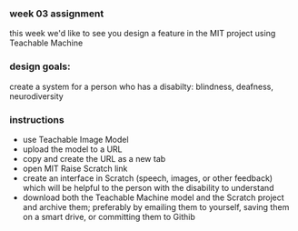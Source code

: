 <h3>week 03 assignment</h3>
<p>this week we'd like to see you design a feature in the MIT project using Teachable Machine</p>
<h3>design goals:</h3>
<p>create a system for a person who has a disabilty: blindness, deafness, neurodiversity</p>
<h3>instructions</h3>
<ul><li>use Teachable Image Model</li>
  <li>upload the model to a URL</li>
  <li>copy and create the URL as a new tab</li>
  <li>open MIT Raise Scratch link</li>
  <li>create an interface in Scratch (speech, images, or other feedback) which will be helpful to the person with the disability to understand</li>
  <li>download both the Teachable Machine model and the Scratch project and archive them; preferably by emailing them to yourself, saving them on a smart drive, or committing them to Githib</li>
</ul>
